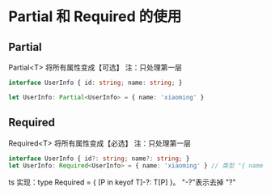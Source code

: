 # Partial 和 Required 的使用

## Partial

Partial&lt;T&gt;
将所有属性变成【可选】
注：只处理第一层

```ts
interface UserInfo { id: string; name: string; }

let UserInfo: Partial<UserInfo> = { name: 'xiaoming' }
```


## Required

Required&lt;T&gt;
将所有属性变成【必选】
注：只处理第一层

```ts
interface UserInfo { id?: string; name?: string; }
let UserInfo: Required<UserInfo> = { name: 'xiaoming' } // 类型 "{ name: string; }" 中缺少属性 "id"，但类型 "Required<UserInfo>" 中需要该属性
```

ts 实现：type Required<T> = { [P in keyof T]-?: T[P] }。
"-?"表示去掉 "?"
